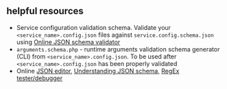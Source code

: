 ## helpful resources

- Service configuration validation schema. Validate your `<service_name>.config.json` files against `service.config.schema.json` using [Online JSON schema validator](https://www.jsonschemavalidator.net/)
- `arguments.schema.php` - runtime arguments validation schema generator (CLI) from `<service_name>.config.json`. To be used after `<service_name>.config.json` has been properly validated 
- Online [JSON editor](https://jsoneditoronline.org/), [Understanding JSON schema](https://json-schema.org/understanding-json-schema/index.html), [RegEx tester/debugger](https://regexr.com/)  
